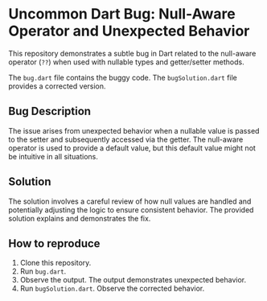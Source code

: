 # Uncommon Dart Bug: Null-Aware Operator and Unexpected Behavior

This repository demonstrates a subtle bug in Dart related to the null-aware operator (`??`) when used with nullable types and getter/setter methods.

The `bug.dart` file contains the buggy code.  The `bugSolution.dart` file provides a corrected version.

## Bug Description

The issue arises from unexpected behavior when a nullable value is passed to the setter and subsequently accessed via the getter. The null-aware operator is used to provide a default value, but this default value might not be intuitive in all situations.

## Solution

The solution involves a careful review of how null values are handled and potentially adjusting the logic to ensure consistent behavior. The provided solution explains and demonstrates the fix.

## How to reproduce

1. Clone this repository.
2. Run `bug.dart`.
3. Observe the output.  The output demonstrates unexpected behavior.
4. Run `bugSolution.dart`. Observe the corrected behavior. 
